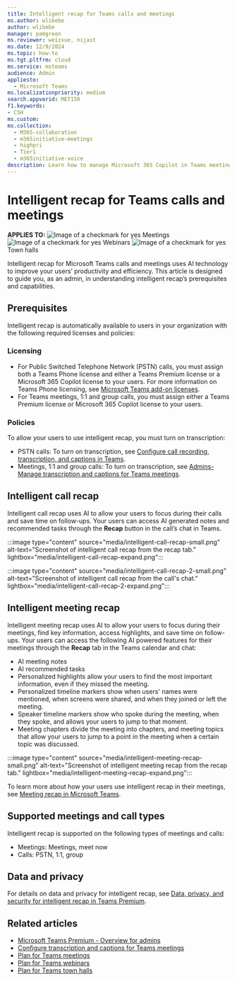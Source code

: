 ```yaml
---
title: Intelligent recap for Teams calls and meetings
ms.author: wlibebe
author: wlibebe
manager: pamgreen
ms.reviewer: weizxue, nijait
ms.date: 12/9/2024
ms.topic: how-to
ms.tgt.pltfrm: cloud
ms.service: msteams
audience: Admin
appliesto: 
  - Microsoft Teams
ms.localizationpriority: medium
search.appverid: MET150
f1.keywords:
- CSH
ms.custom: 
ms.collection: 
  - M365-collaboration
  - m365initiative-meetings
  - highpri
  - Tier1
  - m365initiative-voice
description: Learn how to manage Microsoft 365 Copilot in Teams meetings and events admin policies in the Teams admin center. Learn how to manage transcripts and transcription for Copilot Microsoft Teams meetings and events.
---
```


# Intelligent recap for Teams calls and meetings

**APPLIES TO:** ![Image of a checkmark for yes](/office/media/icons/success-teams.png) Meetings ![Image of a checkmark for yes](/office/media/icons/success-teams.png) Webinars ![Image of a checkmark for yes](/office/media/icons/success-teams.png) Town halls

Intelligent recap for Microsoft Teams calls and meetings uses AI technology to improve your users’ productivity and efficiency. This article is designed to guide you, as an admin, in understanding intelligent recap’s prerequisites and capabilities.

## Prerequisites

Intelligent recap is automatically available to users in your organization with the following required licenses and policies:

### Licensing

- For  Public Switched Telephone Network (PSTN) calls, you must assign both a Teams Phone license and either a Teams Premium license or a Microsoft 365 Copilot license to your users. For more information on Teams Phone licensing, see [Microsoft Teams add-on licenses](/microsoftteams/teams-add-on-licensing/microsoft-teams-add-on-licensing).
- For Teams meetings, 1:1 and group calls, you must assign either a Teams Premium license or Microsoft 365 Copilot license to your users.

### Policies

To allow your users to use intelligent recap, you must turn on transcription:

- PSTN calls: To turn on transcription, see [Configure call recording, transcription, and captions in Teams](call-recording-transcription-captions.md#enable-call-transcription).
- Meetings, 1:1 and group calls: To turn on transcription, see [Admins- Manage transcription and captions for Teams meetings](meeting-transcription-captions.md#transcription).

## Intelligent call recap

Intelligent call recap uses AI to allow your users to focus during their calls and save time on follow-ups. Your users can access AI generated notes and recommended tasks through the **Recap** button in the call’s chat in Teams.

:::image type="content" source="media/intelligent-call-recap-small.png" alt-text="Screenshot of intelligent call recap from the recap tab." lightbox="media/intelligent-call-recap-expand.png":::

:::image type="content" source="media/intelligent-call-recap-2-small.png" alt-text="Screenshot of intelligent call recap from the call's chat." lightbox="media/intelligent-call-recap-2-expand.png":::

## Intelligent meeting recap

Intelligent meeting recap uses AI to allow your users to focus during their meetings, find key information, access highlights, and save time on follow-ups.
Your users can access the following AI powered features for their meetings through the **Recap** tab in the Teams calendar and chat:

- AI meeting notes
- AI recommended tasks
- Personalized highlights allow your users to find the most important information, even if they missed the meeting.
- Personalized timeline markers show when users' names were mentioned, when screens were shared, and when they joined or left the meeting.
- Speaker timeline markers show who spoke during the meeting, when they spoke, and allows your users to jump to that moment.
- Meeting chapters divide the meeting into chapters, and meeting topics that allow your users to jump to a point in the meeting when a certain topic was discussed.

:::image type="content" source="media/intelligent-meeting-recap-small.png" alt-text="Screenshot of intelligent meeting recap from the recap tab." lightbox="media/intelligent-meeting-recap-expand.png":::

To learn more about how your users use intelligent recap in their meetings, see [Meeting recap in Microsoft Teams](https://support.microsoft.com/office/meeting-recap-in-microsoft-teams-c2e3a0fe-504f-4b2c-bf85-504938f110ef#bkmk_intelligent_meeting_recap).

## Supported meetings and call types

Intelligent recap is supported on the following types of meetings and calls:

- Meetings: Meetings, meet now
- Calls: PSTN, 1:1, group

## Data and privacy

For details on data and privacy for intelligent recap, see [Data, privacy, and security for intelligent recap in Teams Premium](/microsoftteams/privacy/intelligent-recap).

## Related articles

- [Microsoft Teams Premium - Overview for admins](enhanced-teams-experience.md)
- [Configure transcription and captions for Teams meetings](meeting-transcription-captions.md)
- [Plan for Teams meetings](plan-meetings.md)
- [Plan for Teams webinars](plan-webinars.md)
- [Plan for Teams town halls](plan-town-halls.md)
